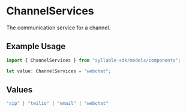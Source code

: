 # ChannelServices

The communication service for a channel.

## Example Usage

```typescript
import { ChannelServices } from "syllable-sdk/models/components";

let value: ChannelServices = "webchat";
```

## Values

```typescript
"sip" | "twilio" | "email" | "webchat"
```